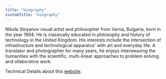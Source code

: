 ```yaml
---
title: "biography"
customTitle: "biography"
---
```


Nikola Stoyanov visual artist and philosopher from Varna, Bulgaria, born in the year 1994. He is classically educated in philosophy and history of technology in the United Kingdom. His interests include the intersection of infrastructure and technological apparatus’ with art and everyday life. A translator and photographer for many years, he enjoys interweaving the humanities with the scientific, multi-linear approaches to problem solving and ollaborative work.

Technical Details about this [website](/tech-spec).
